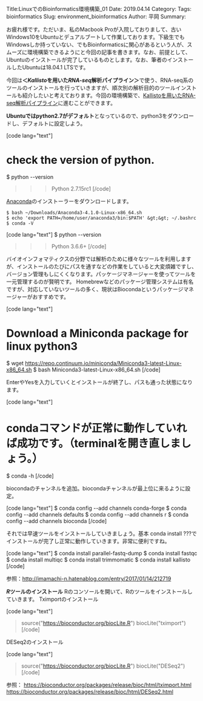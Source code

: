 Title:LinuxでのBioinformatics環境構築_01
Date: 2019.04.14
Category:
Tags: bioinformatics
Slug: environment_bioinformatics
Author: 平岡
Summary:

お疲れ様です。ただいま、私のMacbook Proが入院しておりまして、古いWindows10をUbuntuとデュアルブートして作業しております。下級生でもWindowsしか持っていない、でもBioinformaticsに関心があるという人が、スムーズに環境構築できるようにと今回の記事を書きます。なお、前提として、Ubuntuのインストールが完了しているものとします。なお、筆者のインストールしたUbuntuは18.04.1 LTSです。

今回は<strong>＜<em>Kallisto</em>を用いた<em>RNA-seq</em>解析パイプライン＞</strong>で使う、RNA-seq系のツールのインストールを行っていきますが、順次別の解析目的のツールインストールも紹介したいと考えております。今回の環境構築で、<a href="https://pythonoum.wordpress.com/2018/10/16/kallisto%E3%82%92%E7%94%A8%E3%81%84%E3%81%9Frna-seq%E8%A7%A3%E6%9E%90%E3%83%91%E3%82%A4%E3%83%97%E3%83%A9%E3%82%A4%E3%83%B3/">Kallistoを用いたRNA-seq解析パイプライン</a>に進むことができます。

<strong>Ubuntuではpython2.7がデフォルト</strong>となっているので、python3をダウンロードし、デフォルトに設定しよう。

[code lang="text"]
# check the version of python.
$ python --version
>>> Python 2.7.15rc1
[/code]

<a href="https://www.anaconda.com/download/#macos">Anaconda</a>のインストーラーをダウンロードします。

```
$ bash ~/Downloads/Anaconda3-4.1.0-Linux-x86_64.sh
$ echo 'export PATH=/home/user/anaconda3/bin:$PATH' &gt;&gt; ~/.bashrc
$ conda -V
```

[code lang="text"]
$ python --version
>>> Python 3.6.6+
[/code]

バイオインフォマティクスの分野では解析のために様々なツールを利用しますが、インストールのたびにパスを通すなどの作業をしていると大変煩雑ですし、バージョン管理もしにくくなります。パッケージマネージャーを使ってツールを一元管理するのが賢明です。
Homebrewなどのパッケージ管理システムは有名ですが、対応していないツールの多く、現状はBiocondaというパッケージマネージャーがおすすめです。

[code lang="text"]
# Download a Miniconda package for linux python3
$ wget https://repo.continuum.io/miniconda/Miniconda3-latest-Linux-x86_64.sh
$ bash Miniconda3-latest-Linux-x86_64.sh
[/code]

EnterやYesを入力していくとインストールが終了し、パスも通った状態になります。

[code lang="text"]
# condaコマンドが正常に動作していれば成功です。（terminalを開き直しましょう。）
$ conda -h
[/code]

biocondaのチャンネルを追加。biocondaチャンネルが最上位に来るように設定。

[code lang="text"]
$ conda config --add channels conda-forge
$ conda config --add channels defaults
$ conda config --add channels r
$ conda config --add channels bioconda
[/code]

それでは早速ツールをインストールしていきましょう。基本 conda install ???でインストールが完了し正常に動作していきます。非常に便利ですね。

[code lang="text"]
$ conda install parallel-fastq-dump
$ conda install fastqc
$ conda install multiqc
$ conda install trimmomatic
$ conda install kallisto
[/code]

参照：http://imamachi-n.hatenablog.com/entry/2017/01/14/212719

<strong><em>R</em>ツールのインストール</strong>
Rのコンソールを開いて、Rのツールをインストールしていきます。
Tximportのインストール

[code lang="text"]
> source("https://bioconductor.org/biocLite.R")
> biocLite("tximport")
[/code]

DESeq2のインストール

[code lang="text"]
> source("https://bioconductor.org/biocLite.R")
> biocLite("DESeq2")
[/code]

参照：
https://bioconductor.org/packages/release/bioc/html/tximport.html
https://bioconductor.org/packages/release/bioc/html/DESeq2.html
